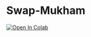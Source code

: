 # Swap-Mukham
[![Open In Colab](https://img.shields.io/badge/Open%20In-Colab-blue?logo=google-colab&logoColor=white)](https://colab.research.google.com/github/mk2327/Swap-Mukham/blob/main/swap_mukham_colab.ipynb)
